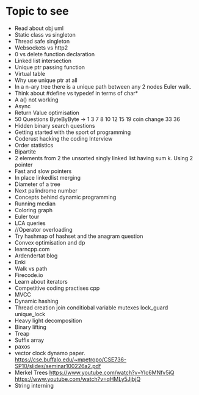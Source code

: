 # Topic to see
- Read about obj uml
- Static class vs singleton
- Thread safe singleton
- Websockets vs http2
- 0 vs delete function declaration
- Linked list intersection
- Unique ptr passing function
- Virtual table
- Why use unique ptr at all
- In a n-ary tree there is a unique path between any 2 nodes Euler walk.
- Think about #define vs typedef in terms of char*
- A a() not working
- Async
- Return Value optimisation
- 50 Questions ByteByByte -> 1 3 7 8 10 12 15 19 coin change 33 36
- Hidden binary search questions
- Getting started with the sport of programming
- Coderust hacking the coding Interview
- Order statistics
- Bipartite
- 2 elements from 2 the unsorted singly linked list having sum k. Using 2 pointer
- Fast and slow pointers
- In place linkedlist merging
- Diameter of a tree
- Next palindrome number
- Concepts behind dynamic programming
- Running median
- Coloring graph
- Euler tour
- LCA queries
- //Operator overloading
- Try hashmap of hashset and the anagram question
- Convex optimisation and dp
- learncpp.com
- Ardendertat blog
- Enki
- Walk vs path
- Firecode.io
- Learn about iterators
- Competitive coding practises cpp
- MVCC
- Dynamic hashing
- Thread creation join conditiobal variable mutexes lock_guard unique_lock
- Heavy light decomposition
- Binary lifting
- Treap
- Suffix array
- paxos
- vector clock dynamo paper. https://cse.buffalo.edu/~mpetropo/CSE736-SP10/slides/seminar100226a2.pdf
- Merkel Trees https://www.youtube.com/watch?v=YIc6MNfv5iQ https://www.youtube.com/watch?v=qHMLy5JjbjQ
- String interning